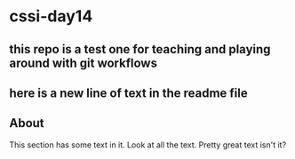 # cssi-day14

## this repo is a test one for teaching and playing around with git workflows

## here is a new line of text in the readme file

## About

This section has some text in it. Look at all the text. Pretty great text isn't it?
